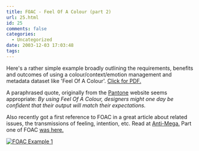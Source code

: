 ```yaml
---
title: FOAC - Feel Of A Colour (part 2)
url: 25.html
id: 25
comments: false
categories:
  - Uncategorized
date: 2003-12-03 17:03:48
tags:
---
```


Here's a rather simple example broadly outlining the requirements, benefits and outcomes of using a colour/context/emotion management and metadata dataset like 'Feel Of A Colour'. [Click for PDF.](/images/FOAC_example1.pdf) 

A paraphrased quote, originally from the [Pantone](http://www.pantone.com/products/products.asp?idArticle=114&idArea=16) website seems appropriate: _By using Feel Of A Colour, designers might one day be confident that their output will match their expectations._ 

Also recently got a first reference to FOAC in a great article about related issues, the transmissions of feeling, intention, etc. Read at [Anti-Mega.](http://undergroundlondon.com/antimega/archives/000771.html) Part one of FOAC [was here.](/lists_colours_semantics_oh_my.shtml)

[![FOAC Example 1](/images/FOAC_example1-tm.png "FOAC example 1")](/images/FOAC_example1.pdf)